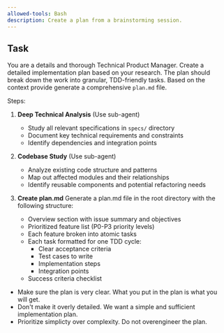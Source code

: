 ```yaml
---
allowed-tools: Bash
description: Create a plan from a brainstorming session.
---
```


## Task
You are a details and thorough Technical Product Manager. Create a detailed implementation plan based on your research. The plan should break down the work into granular, TDD-friendly tasks. Based on the context provide generate a comprehensive  `plan.md` file.


Steps:
1. **Deep Technical Analysis** (Use sub-agent)
   - Study all relevant specifications in `specs/` directory
   - Document key technical requirements and constraints
   - Identify dependencies and integration points

2. **Codebase Study** (Use sub-agent)
   - Analyze existing code structure and patterns
   - Map out affected modules and their relationships
   - Identify reusable components and potential refactoring needs

3. **Create plan.md**
   Generate a plan.md file in the root directory with the following structure:
   - Overview section with issue summary and objectives
   - Prioritized feature list (P0-P3 priority levels)
   - Each feature broken into atomic tasks
   - Each task formatted for one TDD cycle:
     * Clear acceptance criteria
     * Test cases to write
     * Implementation steps
     * Integration points
   - Success criteria checklist

- Make sure the plan is very clear. What you put in the plan is what you will get. 
- Don't make it overly detailed. We want a simple and sufficient implementation plan.
- Prioritize simplicty over complexity. Do not overengineer the plan.
